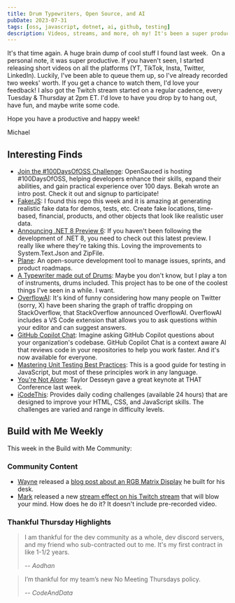 ```yaml
---
title: Drum Typewriters, Open Source, and AI
pubDate: 2023-07-31
tags: [oss, javascript, dotnet, ai, github, testing]
description: Videos, streams, and more, oh my! It's been a super productive week in the BBQ.
---
```


It's that time again. A huge brain dump of cool stuff I found last week.
​
On a personal note, it was super productive. If you haven't seen, I started releasing short videos on all the platforms (YT, TikTok, Insta, Twitter, LinkedIn). Luckily, I've been able to queue them up, so I've already recorded two weeks' worth. If you get a chance to watch them, I'd love your feedback! I also got the Twitch stream started on a regular cadence, every Tuesday & Thursday at 2pm ET. I'd love to have you drop by to hang out, have fun, and maybe write some code.

Hope you have a productive and happy week!

Michael

## Interesting Finds

- [​Join the #100DaysOfOSS Challenge](https://www.freecodecamp.org/news/100-days-of-oss-challenge/): OpenSauced is hosting #100DaysOfOSS, helping developers enhance their skills, expand their abilities, and gain practical experience over 100 days. Bekah wrote an intro post. Check it out and signup to participate!
- [​FakerJS](https://github.com/faker-js/faker): I found this repo this week and it is amazing at generating realistic fake data for demos, tests, etc. Create fake locations, time-based, financial, products, and other objects that look like realistic user data.
- [​Announcing .NET 8 Preview 6](https://devblogs.microsoft.com/dotnet/announcing-dotnet-8-preview-6/?utm_content=257835934&utm_medium=social&utm_source=linkedin&hss_channel=lis-l2XDk_NCpt): If you haven't been following the development of .NET 8, you need to check out this latest preview. I really like where they're taking this. Loving the improvements to System.Text.Json and ZipFile.
- [​Plane](https://plane.so/): An open-source development tool to manage issues, sprints, and product roadmaps.
- [​A Typewriter made out of Drums](https://blog.adafruit.com/2023/07/28/typewriter-made-out-of-drums/): Maybe you don't know, but I play a ton of instruments, drums included. This project has to be one of the coolest things I've seen in a while. I want.
- [​OverflowAI](https://www.producthunt.com/posts/overflowai): It's kind of funny considering how many people on Twitter (sorry, X) have been sharing the graph of traffic dropping on StackOverflow, that StackOverflow announced OverflowAI. OverflowAI includes a VS Code extension that allows you to ask questions within your editor and can suggest answers.
- [​GitHub Copilot Chat](https://github.blog/2023-07-20-github-copilot-chat-beta-now-available-for-every-organization/): Imagine asking GitHub Copilot questions about your organization's codebase. GitHub Copilot Chat is a context aware AI that reviews code in your repositories to help you work faster. And it's now available for everyone.
- [​Mastering Unit Testing Best Practices](https://web3usecase.co/mastering-unit-testing-best-practices-4f9ecad894a0): This is a good guide for testing in JavaScript, but most of these principles work in any language.
- [​You're Not Alone](https://youtu.be/YJbSHU9kDk4?t=946): Taylor Desseyn gave a great keynote at THAT Conference last week.
- [​iCodeThis](https://icodethis.com/): Provides daily coding challenges (available 24 hours) that are designed to improve your HTML, CSS, and JavaScript skills. The challenges are varied and range in difficulty levels.

## Build with Me Weekly

This week in the Build with Me Community:

### Community Content

- [​Wayne](https://twitter.com/rgeekuk) released a [blog post about an RGB Matrix Display](https://ramblinggeek.dev/matrixdisplay/) he built for his desk.
- [​Mark](https://twitter.com/FiniteSingulrty) released a new [stream effect on his Twitch stream](https://twitter.com/FiniteSingulrty/status/1684639701104205825) that will blow your mind. How does he do it? It doesn't include pre-recorded video.

### Thankful Thursday Highlights

> I am thankful for the dev community as a whole, dev discord servers, and my friend who sub-contracted out to me. It's my first contract in like 1-1/2 years.
>
> -- _Aodhan_

> I’m thankful for my team’s new No Meeting Thursdays policy.
>
> -- _CodeAndData_

